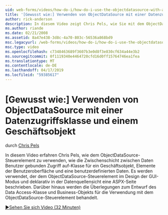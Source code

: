 ```yaml
---
uid: web-forms/videos/how-do-i/how-do-i-use-the-objectdatasource-with-a-data-access-class-and-business-object
title: '[Gewusst wie:] Verwenden von ObjectDataSource mit einer Datenzugriffsklasse und einem Geschäftsobjekt | Microsoft-Dokumentation'
author: rick-anderson
description: In diesem Video zeigt Chris Pels, wie Sie mit dem ObjectDataSource-Steuerelement als die Zwischenschicht zwischen datengebundene Elemente der Benutzeroberfläche und eine benutzerdefinierte Daten Konto...
ms.author: riande
ms.date: 02/21/2008
ms.assetid: 8a47e438-3d8c-4a70-803c-56536a868bd9
msc.legacyurl: /web-forms/videos/how-do-i/how-do-i-use-the-objectdatasource-with-a-data-access-class-and-business-object
msc.type: video
ms.openlocfilehash: c7348463689f3607b3e0d8f3e830cf634a44e3b2
ms.sourcegitcommit: 0f1119340e4464720cfd16d0ff15764746ea1fea
ms.translationtype: MT
ms.contentlocale: de-DE
ms.lasthandoff: 04/17/2019
ms.locfileid: "59385617"
---
```

# <a name="how-do-i-use-the-objectdatasource-with-a-data-access-class-and-business-object"></a>[Gewusst wie:] Verwenden von ObjectDataSource mit einer Datenzugriffsklasse und einem Geschäftsobjekt

durch [Chris Pels](https://twitter.com/chrispels)

In diesem Video erfahren Chris Pels, wie dem ObjectDataSource-Steuerelement zu verwenden, wie die Zwischenschicht zwischen Daten Benutzer gebunden Zugriff auf-Klasse für ein Geschäftsobjekt, Elemente der Benutzeroberfläche und eine benutzerdefinierten Daten. Es werden verwendet, der dem ObjectDataSource-Steuerelement im Design der GUI-Modus und deklarativ in der Datenquellensicht eine ASPX-Seite beschrieben. Darüber hinaus werden die Überlegungen zum Entwurf des Data Access-Klasse und Business-Objekts für die Verwendung mit dem ObjectDataSource-Steuerelement behandelt.

[&#9654;Sehen Sie sich Video (32 Minuten)](https://channel9.msdn.com/Blogs/ASP-NET-Site-Videos/how-do-i-use-the-objectdatasource-with-a-data-access-class-and-business-object)
